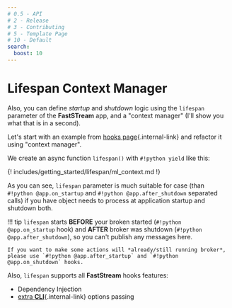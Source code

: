 ```yaml
---
# 0.5 - API
# 2 - Release
# 3 - Contributing
# 5 - Template Page
# 10 - Default
search:
  boost: 10
---
```


# Lifespan Context Manager

Also, you can define *startup* and *shutdown* logic using the `lifespan` parameter of the **FastSTream** app, and a "context manager" (I'll show you what that is in a second).

Let's start with an example from [hooks page](./hooks.md#another-example){.internal-link} and refactor it using "context manager".

We create an async function `lifespan()` with `#!python yield` like this:

{! includes/getting_started/lifespan/ml_context.md !}

As you can see, `lifespan` parameter is much suitable for case (than `#!python @app.on_startup` and `#!python @app.after_shutdown` separated calls) if you have object needs to process at application startup and shutdown both.

!!! tip
    `lifespan` starts **BEFORE** your broken started (`#!python @app.on_startup` hook) and **AFTER** broker was shutdown (`#!python @app.after_shutdown`), so you can't publish any messages here.

    If you want to make some actions will *already/still running broker*, please use `#!python @app.after_startup` and `#!python @app.on_shutdown` hooks.

Also, `lifespan` supports all **FastStream** hooks features:

* Dependency Injection
* [extra **CLI**](../cli/index.md#environment-management){.internal-link} options passing
